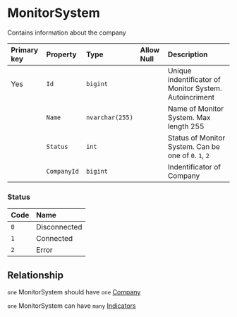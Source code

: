 # MonitorSystem

Contains information about the company


| Primary key | Property        | Type            | Allow Null | Description                                                     |
| :---------- | :-------------- | :-------------- | :--------- | :-------------------------------------------------------------- |
| Yes         | `Id`            | `bigint`        |            | Unique indentificator of Monitor System. Autoincriment          |
|             | `Name`          | `nvarchar(255)` |            | Name of Monitor System. Max length 255                          |
|             | `Status`        | `int`           |            | Status of Monitor System. Can be one of `0`. `1`, `2`           |
|             | `CompanyId `    | `bigint`        |            | Indentificator of Company                                       |

### Status

| Code | Name              |
| :--- | :---------------- |
| `0`  | Disconnected      |
| `1`  | Connected         |
| `2`  | Error             |

## Relationship

`one` MonitorSystem should have `one` [Company](./Company.md)

`one` MonitorSystem can have `many` [Indicators](./Indicator.md)
